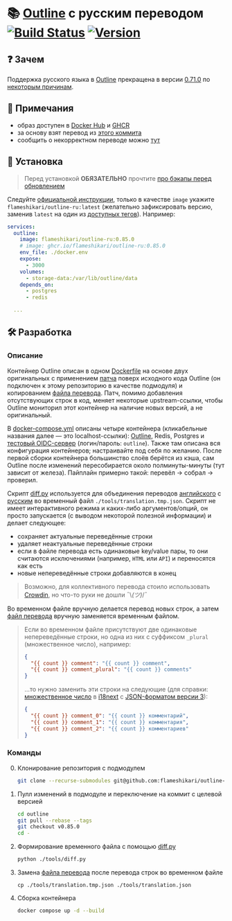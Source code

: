 # 📚 [Outline](https://github.com/outline/outline) с русским переводом [![Build Status](https://img.shields.io/github/actions/workflow/status/flameshikari/outline-ru/build.yml)](https://github.com/flameshikari/outline-ru/actions) [![Version](https://img.shields.io/github/v/release/flameshikari/outline-ru?style=)](https://github.com/flameshikari/outline-ru/releases/latest)

## ❓ Зачем

Поддержка русского языка в [Outline](https://github.com/outline/outline) прекращена в версии [0.71.0](https://github.com/outline/outline/releases/tag/v0.71.0) по [некоторым причинам](https://github.com/outline/outline/discussions/5706).

## 📝 Примечания

- образ доступен в [Docker Hub](https://hub.docker.com/r/flameshikari/outline-ru/tags) и [GHCR](https://github.com/flameshikari/outline-ru/pkgs/container/outline-ru)
- за основу взят перевод из [этого коммита](https://github.com/outline/outline/commit/228d1faa9fd3cbb82409d98e1443fed65adc5715)
- сообщить о некорректном переводе можно [тут](https://github.com/flameshikari/outline-ru/discussions/8)

## 🐳 Установка

> Перед установкой **ОБЯЗАТЕЛЬНО** прочтите [про бэкапы перед обновлением](https://docs.getoutline.com/s/hosting/doc/backups-KZtPOADCHG)

Следуйте [официальной инструкции](https://docs.getoutline.com/s/hosting/doc/docker-7pfeLP5a8t), только в качестве `image` укажите `flameshikari/outline-ru:latest` (желательно зафиксировать версию, заменив `latest` на один из [доступных тегов](https://github.com/flameshikari/outline-ru/tags)). Например:

```yaml
services:
  outline:
    image: flameshikari/outline-ru:0.85.0
    # image: ghcr.io/flameshikari/outline-ru:0.85.0
    env_file: ./docker.env
    expose:
      - 3000
    volumes:
      - storage-data:/var/lib/outline/data
    depends_on:
      - postgres
      - redis

  ...
```

## 🛠️ Разработка

### Описание

Контейнер Outline описан в одном [Dockerfile](./Dockerfile) на основе двух оригинальных с применением [патча](./tools/language.patch) поверх исходного кода Outline (он подключен к этому репозиторию в качестве подмодуля) и копированием [файла перевода](./tools/translation.json). Патч, помимо добавления отсутствующих строк в код, меняет некоторые upstream-ссылки, чтобы Outline мониторил этот контейнер на наличие новых версий, а не оригинальный.

В [docker-compose.yml](./docker-compose.yml) описаны четыре контейнера (кликабельные названия далее — это localhost-ссылки): [Outline](http://localhost:10240), Redis, Postgres и [тестовый OIDC-сервер](http://localhost:10241) (логин/пароль: `outline`). Также там описана вся конфигурация контейнеров; настраивайте под себя по желанию. После первой сборки контейнера большинство слоёв берётся из кэша, сам Outline после изменений пересобирается около полминуты-минуты (тут зависит от железа). Пайплайн примерно такой: перевёл → собрал → проверил.

Скрипт [diff.py](./tools/diff.py) используется для объединения переводов [английского](https://github.com/outline/outline/blob/main/shared/i18n/locales/en_US/translation.json) с [русским](./tools/translation.json) во временный файл `./tools/translation.tmp.json`. Скрипт не имеет интерактивного режима и каких-либо аргументов/опций, он просто запускается (с выводом некоторой полезной информации) и делает следующее:

- сохраняет актуальные переведённые строки
- удаляет неактуальные переведённые строки
- если в файле перевода есть одинаковые key/value пары, то они считаются исключениями (например, `HTML` или `API`) и переносятся как есть
- новые непереведённые строки добавляются в конец

> Возможно, для коллективного перевода стоило использовать [Crowdin](https://crowdin.com), но что-то руки не дошли ¯\\_(ツ)_/¯

Во временном файле вручную делается перевод новых строк, а затем [файл перевода](./tools/translation.json) вручную заменяется временным файлом.

> Если во временном файле присутствуют две одинаковые непереведённые строки, но одна из них с суффиксом `_plural` (множественное число), например:
> 
> ```json
> {
>   "{{ count }} comment": "{{ count }} comment",
>   "{{ count }} comment_plural": "{{ count }} comments"
> }
> ```
> …то нужно заменить эти строки на следующие (для справки: [множественное число](https://www.i18next.com/translation-function/plurals#languages-with-multiple-plurals) в [i18next](https://www.i18next.com) с [JSON-форматом версии 3](https://www.i18next.com/misc/json-format#i18next-json-v3)):
> 
> ```json
> {
>   "{{ count }} comment_0": "{{ count }} комментарий",
>   "{{ count }} comment_1": "{{ count }} комментария",
>   "{{ count }} comment_2": "{{ count }} комментариев"
> }
> ```

### Команды

0. Клонирование репозитория с подмодулем
    ```sh
    git clone --recurse-submodules git@github.com:flameshikari/outline-ru.git
    ```

1. Пулл изменений в подмодуле и переключение на коммит с целевой версией
    ```sh
    cd outline
    git pull --rebase --tags
    git checkout v0.85.0
    cd -
    ```

2. Формирование временного файла с помощью [diff.py](./tools/diff.py)
    ```sh
    python ./tools/diff.py
    ```

3. Замена [файла перевода](./tools/translation.json) после перевода строк во временном файле
    ```
    cp ./tools/translation.tmp.json ./tools/translation.json
    ```

4. Сборка контейнера
    ```sh
    docker compose up -d --build
    ```